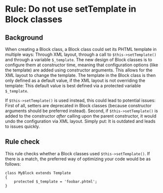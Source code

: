 # Rule: Do not use setTemplate in Block classes
## Background
When creating a Block class, a Block class could set its PHTML template in multiple ways: Through XML layout, through a
call to `$this->setTemplate()` and through a variable `$_template`. The new design of Block classes is to configure them
at constructor time, meaning that configuration options (like the template) are added using constructor arguments. This
allows for the XML layout to change the template. The template in the Block class is then only defined as a default value,
if the XML layout is not overriding the template: This default value is best defined via a protected variable
`$_template`. 

If `$this->setTemplate()` is used instead, this could lead to potential issues: First of all, setters are deprecated in
Block classes (because constructor arguments should be preferred instead). Second, if `$this->setTemplate()` is added to
the constructor *after* calling upon the parent constructor, it would undo the configuration via XML layout. Simply put:
It is outdated and leads to issues quickly.

## Rule check
This rule checks whether a Block classes used `$this->setTemplate()`. If there is a match, the preferred way of optimizing
your code would be as follows:

    class MyBlock extends Template
    {
        protected $_template = 'foobar.phtml';
    }

